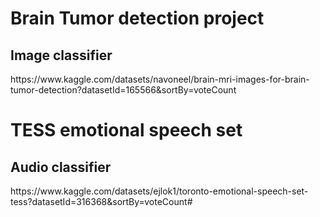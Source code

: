 <h1> Brain Tumor detection project </h1>
<h2> Image classifier </h2>
https://www.kaggle.com/datasets/navoneel/brain-mri-images-for-brain-tumor-detection?datasetId=165566&sortBy=voteCount

<h1> TESS emotional speech set </h1>
<h2> Audio classifier </h2>
https://www.kaggle.com/datasets/ejlok1/toronto-emotional-speech-set-tess?datasetId=316368&sortBy=voteCount# 

